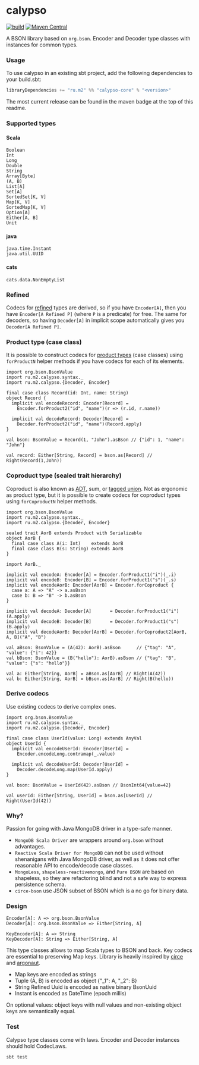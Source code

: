 # calypso

[![build](https://github.com/m2-oss/calypso/workflows/build/badge.svg)](https://github.com/m2-oss/calypso/actions)
[![Maven Central](https://img.shields.io/maven-central/v/ru.m2/calypso-core_2.13)](https://maven-badges.herokuapp.com/maven-central/ru.m2/calypso-core_2.13)

A BSON library based on `org.bson`. Encoder and Decoder type classes with instances for common types.

### Usage

To use calypso in an existing sbt project, add the following dependencies to your build.sbt:
```scala
libraryDependencies += "ru.m2" %% "calypso-core" % "<version>"
```
The most current release can be found in the maven badge at the top of this readme.

### Supported types

#### Scala
```
Boolean
Int
Long
Double
String
Array[Byte]
(A, B)
List[A]
Set[A]
SortedSet[K, V]
Map[K, V]
SortedMap[K, V]
Option[A]
Either[A, B]
Unit
```

#### java
```
java.time.Instant
java.util.UUID
```

#### cats
```
cats.data.NonEmptyList
```

### Refined
Codecs for [refined](https://github.com/fthomas/refined) types are derived, so if you have `Encoder[A]`, then you have `Encoder[A Refined P]` (where `P` is a predicate) for free. The same for decoders, so having `Decoder[A]` in implicit scope automatically gives you `Decoder[A Refined P]`.

### Product type (case class)
It is possible to construct codecs for [product types](https://en.wikipedia.org/wiki/Product_type) (case classes) using `forProductN` helper methods if you have codecs for each of its elements.
```
import org.bson.BsonValue
import ru.m2.calypso.syntax._
import ru.m2.calypso.{Decoder, Encoder}

final case class Record(id: Int, name: String)
object Record {
  implicit val encodeRecord: Encoder[Record] =
    Encoder.forProduct2("id", "name")(r => (r.id, r.name))

  implicit val decodeRecord: Decoder[Record] =
    Decoder.forProduct2("id", "name")(Record.apply)
}

val bson: BsonValue = Record(1, "John").asBson // {"id": 1, "name": "John"}

val record: Either[String, Record] = bson.as[Record] // Right(Record(1,John))
```

### Coproduct type (sealed trait hierarchy)
Coproduct is also known as [ADT](https://en.wikipedia.org/wiki/Algebraic_data_type), sum, or [tagged union](https://en.wikipedia.org/wiki/Tagged_union). Not as ergonomic as product type, but it is possible to create codecs for coproduct types using `forCoproductN` helper methods.
```
import org.bson.BsonValue
import ru.m2.calypso.syntax._
import ru.m2.calypso.{Decoder, Encoder}

sealed trait AorB extends Product with Serializable
object AorB {
  final case class A(i: Int)    extends AorB
  final case class B(s: String) extends AorB
}

import AorB._

implicit val encodeA: Encoder[A] = Encoder.forProduct1("i")(_.i)
implicit val encodeB: Encoder[B] = Encoder.forProduct1("s")(_.s)
implicit val encodeAorB: Encoder[AorB] = Encoder.forCoproduct {
  case a: A => "A" -> a.asBson
  case b: B => "B" -> b.asBson
}

implicit val decodeA: Decoder[A]       = Decoder.forProduct1("i")(A.apply)
implicit val decodeB: Decoder[B]       = Decoder.forProduct1("s")(B.apply)
implicit val decodeAorB: Decoder[AorB] = Decoder.forCoproduct2[AorB, A, B]("A", "B")

val aBson: BsonValue = (A(42): AorB).asBson      // {"tag": "A", "value": {"i": 42}}
val bBson: BsonValue = (B("hello"): AorB).asBson // {"tag": "B", "value": {"s": "hello"}}

val a: Either[String, AorB] = aBson.as[AorB] // Right(A(42))
val b: Either[String, AorB] = bBson.as[AorB] // Right(B(hello))
```

### Derive codecs

Use existing codecs to derive complex ones.
```
import org.bson.BsonValue
import ru.m2.calypso.syntax._
import ru.m2.calypso.{Decoder, Encoder}

final case class UserId(value: Long) extends AnyVal
object UserId {
  implicit val encodeUserId: Encoder[UserId] =
    Encoder.encodeLong.contramap(_.value)

  implicit val decodeUserId: Decoder[UserId] =
    Decoder.decodeLong.map(UserId.apply)
}

val bson: BsonValue = UserId(42).asBson // BsonInt64{value=42}

val userId: Either[String, UserId] = bson.as[UserId] // Right(UserId(42))
```


### Why?
Passion for going with Java MongoDB driver in a type-safe manner.
* `MongoDB Scala Driver` are wrappers around `org.bson` without advantages.
* `Reactive Scala Driver for MongoDB` can not be used without shenanigans with Java MongoDB driver, as well as it
  does not offer reasonable API to encode/decode case classes.
* `MongoLess`, `shapeless-reactivemongo`, and `Pure BSON` are based on shapeless, so they are refactoring blind
  and not a safe way to express persistence schema.
* `circe-bson` use JSON subset of BSON which is a no go for binary data.

### Design
```
Encoder[A]: A => org.bson.BsonValue
Decoder[A]: org.bson.BsonValue => Either[String, A]

KeyEncoder[A]: A => String
KeyDecoder[A]: String => Either[String, A]
```
This type classes allows to map Scala types to BSON and back. Key codecs are essential to preserving Map keys.
Library is heavily inspired by [circe](https://circe.github.io/circe/) and [argonaut](http://argonaut.io).

* Map keys are encoded as strings
* Tuple (A, B) is encoded as object {"_1": A, "_2": B}
* String Refined Uuid is encoded as native binary BsonUuid
* Instant is encoded as DateTime (epoch millis)

On optional values: object keys with null values and non-existing object keys are semantically equal.

### Test
Calypso type classes come with laws. Encoder and Decoder instances should hold CodecLaws.
```
sbt test
```
